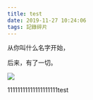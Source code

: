 ```yaml
---
title: test
date: 2019-11-27 10:24:06
tags: 記錄碎片
---
```


从你叫什么名字开始，

后来，有了一切。

![](https://f7ionsy-1251389397.cos.ap-shanghai.myqcloud.com/image/11-24/IMG_3270%2820191119-003319%29.JPG)

11111111111111111111test


